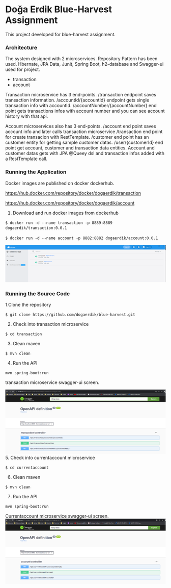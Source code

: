 # Doğa Erdik Blue-Harvest Assignment
This project developed for blue-harvest assignment.

### Architecture
The system designed with 2 microservices. Repository Pattern has been used. Hbernate, JPA Data, Junit, Spring Boot, h2-database and Swagger-ui  used for project.  

- transaction
- account

Transaction microservice has 3 end-points. /transaction endpoint saves transaction information. /accountId/{accountId} endpoint gets single transaction info with accountId. /accountNumber/{accountNumber} end point gets transactions infos with account number and you can see account history with that api.

Account microservices also has  3 end-points. /account end point saves account info and later calls transaction microservice /transaction end point for create transacion with RestTemplate. /customer end point has an customer entity for getting sample customer datas. /user/{customerId} end point get account, customer and transaction data entities. Account and customer datas gets with JPA @Queey dsl and transaction infos added with a RestTemplate call.  


### Running the Application

Docker images are published on docker dockerhub.

https://hub.docker.com/repository/docker/dogaerdik/transaction

https://hub.docker.com/repository/docker/dogaerdik/account


1. Download and run docker images from dockerhub
```
$ docker run -d --name transaction -p 8889:8889 dogaerdik/transaction:0.0.1

$ docker run -d --name account -p 8882:8882 dogaerdik/account:0.0.1
```
![img_2.png](img_2.png)
### Running the Source Code

1.Clone the repository
```
$ git clone https://github.com/dogaerdik/blue-harvest.git
```

2. Check into transaction microservice
```
$ cd transaction
```

3. Clean maven
```
$ mvn clean
```

4. Run the API
```
mvn spring-boot:run
```
transaction microservice swagger-ui screen.

![img_1.png](img_1.png)
5. Check into currentaccount microservice
```
$ cd currentaccount
```

6. Clean maven
```
$ mvn clean
```

7. Run the API
```
mvn spring-boot:run
```
Currentaccount microservice swagger-ui screen.
![img.png](img.png)